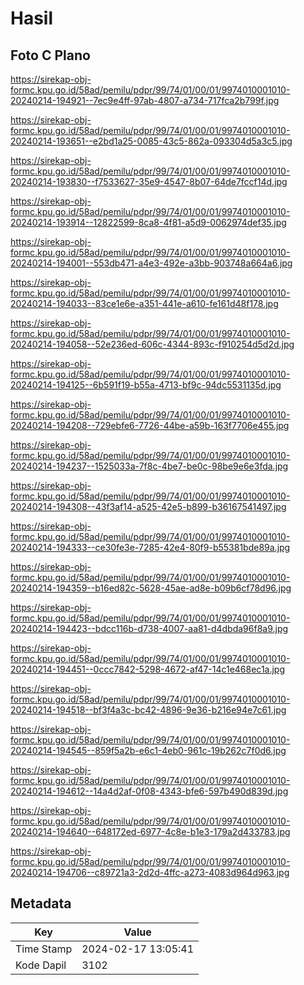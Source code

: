 # Hasil

## Foto C Plano

https://sirekap-obj-formc.kpu.go.id/58ad/pemilu/pdpr/99/74/01/00/01/9974010001010-20240214-194921--7ec9e4ff-97ab-4807-a734-717fca2b799f.jpg

https://sirekap-obj-formc.kpu.go.id/58ad/pemilu/pdpr/99/74/01/00/01/9974010001010-20240214-193651--e2bd1a25-0085-43c5-862a-093304d5a3c5.jpg

https://sirekap-obj-formc.kpu.go.id/58ad/pemilu/pdpr/99/74/01/00/01/9974010001010-20240214-193830--f7533627-35e9-4547-8b07-64de7fccf14d.jpg

https://sirekap-obj-formc.kpu.go.id/58ad/pemilu/pdpr/99/74/01/00/01/9974010001010-20240214-193914--12822599-8ca8-4f81-a5d9-0062974def35.jpg

https://sirekap-obj-formc.kpu.go.id/58ad/pemilu/pdpr/99/74/01/00/01/9974010001010-20240214-194001--553db471-a4e3-492e-a3bb-903748a664a6.jpg

https://sirekap-obj-formc.kpu.go.id/58ad/pemilu/pdpr/99/74/01/00/01/9974010001010-20240214-194033--83ce1e6e-a351-441e-a610-fe161d48f178.jpg

https://sirekap-obj-formc.kpu.go.id/58ad/pemilu/pdpr/99/74/01/00/01/9974010001010-20240214-194058--52e236ed-606c-4344-893c-f910254d5d2d.jpg

https://sirekap-obj-formc.kpu.go.id/58ad/pemilu/pdpr/99/74/01/00/01/9974010001010-20240214-194125--6b591f19-b55a-4713-bf9c-94dc5531135d.jpg

https://sirekap-obj-formc.kpu.go.id/58ad/pemilu/pdpr/99/74/01/00/01/9974010001010-20240214-194208--729ebfe6-7726-44be-a59b-163f7706e455.jpg

https://sirekap-obj-formc.kpu.go.id/58ad/pemilu/pdpr/99/74/01/00/01/9974010001010-20240214-194237--1525033a-7f8c-4be7-be0c-98be9e6e3fda.jpg

https://sirekap-obj-formc.kpu.go.id/58ad/pemilu/pdpr/99/74/01/00/01/9974010001010-20240214-194308--43f3af14-a525-42e5-b899-b36167541497.jpg

https://sirekap-obj-formc.kpu.go.id/58ad/pemilu/pdpr/99/74/01/00/01/9974010001010-20240214-194333--ce30fe3e-7285-42e4-80f9-b55381bde89a.jpg

https://sirekap-obj-formc.kpu.go.id/58ad/pemilu/pdpr/99/74/01/00/01/9974010001010-20240214-194359--b16ed82c-5628-45ae-ad8e-b09b6cf78d96.jpg

https://sirekap-obj-formc.kpu.go.id/58ad/pemilu/pdpr/99/74/01/00/01/9974010001010-20240214-194423--bdcc116b-d738-4007-aa81-d4dbda96f8a9.jpg

https://sirekap-obj-formc.kpu.go.id/58ad/pemilu/pdpr/99/74/01/00/01/9974010001010-20240214-194451--0ccc7842-5298-4672-af47-14c1e468ec1a.jpg

https://sirekap-obj-formc.kpu.go.id/58ad/pemilu/pdpr/99/74/01/00/01/9974010001010-20240214-194518--bf3f4a3c-bc42-4896-9e36-b216e94e7c61.jpg

https://sirekap-obj-formc.kpu.go.id/58ad/pemilu/pdpr/99/74/01/00/01/9974010001010-20240214-194545--859f5a2b-e6c1-4eb0-961c-19b262c7f0d6.jpg

https://sirekap-obj-formc.kpu.go.id/58ad/pemilu/pdpr/99/74/01/00/01/9974010001010-20240214-194612--14a4d2af-0f08-4343-bfe6-597b490d839d.jpg

https://sirekap-obj-formc.kpu.go.id/58ad/pemilu/pdpr/99/74/01/00/01/9974010001010-20240214-194640--648172ed-6977-4c8e-b1e3-179a2d433783.jpg

https://sirekap-obj-formc.kpu.go.id/58ad/pemilu/pdpr/99/74/01/00/01/9974010001010-20240214-194706--c89721a3-2d2d-4ffc-a273-4083d964d963.jpg


## Metadata

| Key        | Value               |
| ---------- | ------------------- |
| Time Stamp | 2024-02-17 13:05:41 |
| Kode Dapil | 3102                |



